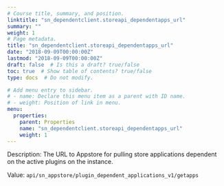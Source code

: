 ```yaml
---
# Course title, summary, and position.
linktitle: "sn_dependentclient.storeapi_dependentapps_url"
summary: ""
weight: 1
# Page metadata.
title: "sn_dependentclient.storeapi_dependentapps_url"
date: "2018-09-09T00:00:00Z"
lastmod: "2018-09-09T00:00:00Z"
draft: false  # Is this a draft? true/false
toc: true  # Show table of contents? true/false
type: docs  # Do not modify.

# Add menu entry to sidebar.
# - name: Declare this menu item as a parent with ID name.
# - weight: Position of link in menu.
menu:
  properties:
    parent: Properties
    name: "sn_dependentclient.storeapi_dependentapps_url"
    weight: 1
---
```


Description: The URL to Appstore for pulling store applications dependent on the active plugins on the instance.


Value: `api/sn_appstore/plugin_dependent_applications_v1/getapps`